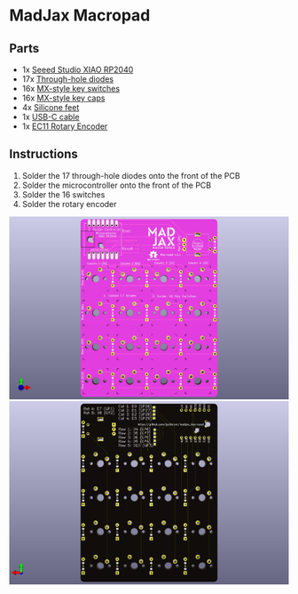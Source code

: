 # MadJax Macropad

## Parts

* 1x [Seeed Studio XIAO RP2040](https://www.seeedstudio.com/XIAO-RP2040-v1-0-p-5026.html)
* 17x [Through-hole diodes]()
* 16x [MX-style key switches]()
* 16x [MX-style key caps]()
* 4x [Silicone feet]()
* 1x [USB-C cable]()
* 1x [EC11 Rotary Encoder]()

## Instructions

1. Solder the 17 through-hole diodes onto the front of the PCB
2. Solder the microcontroller onto the front of the PCB
3. Solder the 16 switches
4. Solder the rotary encoder


![](images/macropad-front.jpg)
![](images/macropad-back.jpg)

